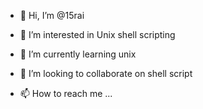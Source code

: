 - 👋 Hi, I’m @15rai
- 👀 I’m interested in Unix shell scripting 
- 🌱 I’m currently learning unix
- 💞️ I’m looking to collaborate on shell script

- 📫 How to reach me ...

<!---
15rai/15rai is a ✨ special ✨ repository because its `README.md` (this file) appears on your GitHub profile.
You can click the Preview link to take a look at your changes.
--->
